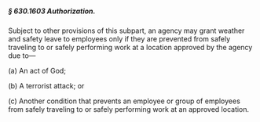 ##### § 630.1603 Authorization. #####

Subject to other provisions of this subpart, an agency may grant weather and safety leave to employees only if they are prevented from safely traveling to or safely performing work at a location approved by the agency due to—

(a) An act of God;

(b) A terrorist attack; or

(c) Another condition that prevents an employee or group of employees from safely traveling to or safely performing work at an approved location.